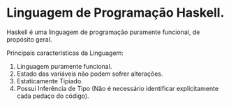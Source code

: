 # Linguagem de Programação Haskell.
Haskell é uma linguagem de programação puramente funcional, de propósito geral.

Principais características da Linguagem: 
1) Linguagem puramente funcional.
2) Estado das variáveis não podem sofrer alterações.
3) Estaticamente Tipiado.
4) Possui Inferência de Tipo (Não é necessário identificar explicitamente cada pedaço do código).

